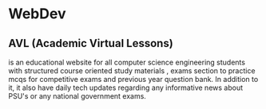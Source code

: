 # WebDev
## AVL (Academic Virtual Lessons)
is an educational website for all computer science engineering students with structured course oriented study materials , exams section to practice mcqs for competitive exams and previous year question bank. In addition to it, it also have daily tech updates regarding any informative news about PSU's or any national government exams.

